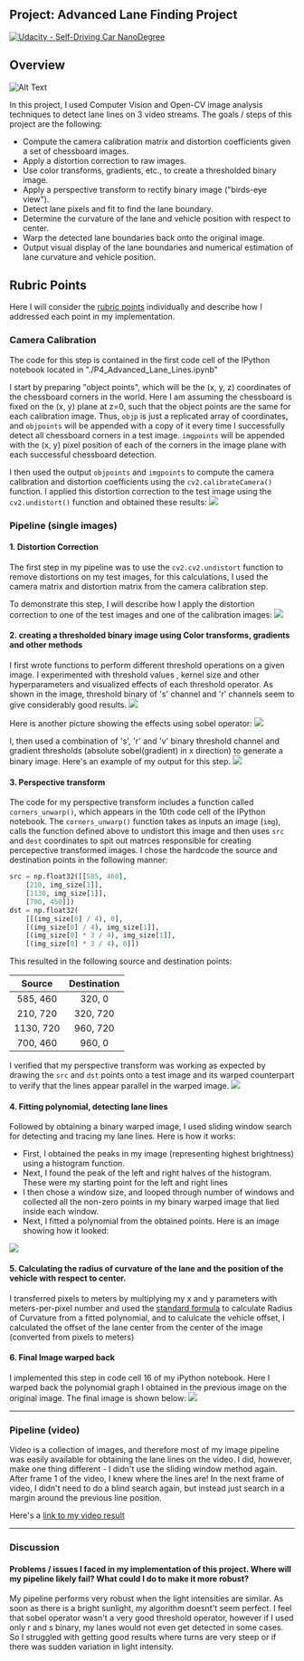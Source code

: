 ## Project: Advanced Lane Finding Project
[![Udacity - Self-Driving Car NanoDegree](https://s3.amazonaws.com/udacity-sdc/github/shield-carnd.svg)](http://www.udacity.com/drive)

Overview
---

![Alt Text](./Project.gif)


In this project, I used Computer Vision and Open-CV image analysis techniques to detect lane lines on 3 video streams. The goals / steps of this project are the following:

* Compute the camera calibration matrix and distortion coefficients given a set of chessboard images.
* Apply a distortion correction to raw images.
* Use color transforms, gradients, etc., to create a thresholded binary image.
* Apply a perspective transform to rectify binary image ("birds-eye view").
* Detect lane pixels and fit to find the lane boundary.
* Determine the curvature of the lane and vehicle position with respect to center.
* Warp the detected lane boundaries back onto the original image.
* Output visual display of the lane boundaries and numerical estimation of lane curvature and vehicle position.


Rubric Points
---
Here I will consider the [rubric points](https://review.udacity.com/#!/rubrics/571/view) individually and describe how I addressed each point in my implementation.  

### Camera Calibration

The code for this step is contained in the first code cell of the IPython notebook located in "./P4_Advanced_Lane_Lines.ipynb"

I start by preparing "object points", which will be the (x, y, z) coordinates of the chessboard corners in the world. Here I am assuming the chessboard is fixed on the (x, y) plane at z=0, such that the object points are the same for each calibration image.  Thus, `objp` is just a replicated array of coordinates, and `objpoints` will be appended with a copy of it every time I successfully detect all chessboard corners in a test image.  `imgpoints` will be appended with the (x, y) pixel position of each of the corners in the image plane with each successful chessboard detection.  

I then used the output `objpoints` and `imgpoints` to compute the camera calibration and distortion coefficients using the `cv2.calibrateCamera()` function.  I applied this distortion correction to the test image using the `cv2.undistort()` function and obtained these results: 
<img src="./output_images/camera_calibration.jpg">

### Pipeline (single images)

#### 1. Distortion Correction

The first step in my pipeline was to use the `cv2.cv2.undistort` function to remove distortions on my test images, for this calculations, I used the camera matrix and distortion matrix from the camera calibration step.

To demonstrate this step, I will describe how I apply the distortion correction to one of the test images and one of the calibration images:
<img src="./output_images/undistorted_output.jpg">

#### 2. creating a thresholded binary image using Color transforms, gradients and other methods

I first wrote functions to perform different threshold operations on a given image. I experimented with threshold values , kernel size and other hyperparameters and visualized effects of each threshold operator. As shown in the image, threshold binary of 's' channel and 'r' channels seem to give considerably good results.
<img src="./output_images/color_transformed.jpg">

Here is another picture showing the effects using sobel operator:
<img src="./output_images/sobelOutputs.jpg">

I, then used a combination of 's', 'r' and 'v' binary threshold channel and gradient thresholds (absolute sobel(gradient) in x direction) to generate a binary image.  Here's an example of my output for this step.
<img src="./output_images/combinedBinary.jpg">


#### 3. Perspective transform

The code for my perspective transform includes a function called `corners_unwarp()`, which appears in the 10th code cell of the IPython notebook.  The `corners_unwarp()` function takes as inputs an image (`img`), calls the function defined above to undistort this image and then uses `src` and `dest` coordinates to spit out matrces responsible for creating percepective transformed images. I chose the hardcode the source and destination points in the following manner:

```python
src = np.float32([[585, 460],
    [210, img_size[1]],
    [1130, img_size[1]],
    [700, 450]])
dst = np.float32(
    [[(img_size[0] / 4), 0],
    [(img_size[0] / 4), img_size[1]],
    [(img_size[0] * 3 / 4), img_size[1]],
    [(img_size[0] * 3 / 4), 0]])
```

This resulted in the following source and destination points:

| Source        | Destination   | 
|:-------------:|:-------------:| 
| 585, 460      | 320, 0        | 
| 210, 720      | 320, 720      |
| 1130, 720     | 960, 720      |
| 700, 460      | 960, 0        |

I verified that my perspective transform was working as expected by drawing the `src` and `dst` points onto a test image and its warped counterpart to verify that the lines appear parallel in the warped image.
<img src="./Images for Readme/perceptiveImageOutputs.jpg">

#### 4. Fitting polynomial, detecting lane lines

Followed by obtaining a binary warped image, I used sliding window search for detecting and tracing my lane lines. Here is how it works: 

* First, I obtained the peaks in my image (representing highest brightness) using a histogram function.
* Next, I found the peak of the left and right halves of the histogram. These were my starting point for the left and right lines
* I then chose a window size, and looped through number of windows and collected all the non-zero points in my binary warped image that lied inside each window.
* Next, I fitted a polynomial from the obtained points. Here is an image showing how it looked:
<img src="./output_images/binaryWarped.jpg">

#### 5. Calculating the radius of curvature of the lane and the position of the vehicle with respect to center.

I transferred pixels to meters by multiplying my x and y parameters with meters-per-pixel number and used the [standard formula](http://mathworld.wolfram.com/RadiusofCurvature.html1) to calculate Radius of Curvature from a fitted polynomial, and to calulcate the vehicle offset, I calculated the offset of the lane center from the center of the image (converted from pixels to meters)

#### 6. Final Image warped back

I implemented this step in code cell 16 of my iPython notebook. Here I warped back the polynomial graph I obtained in the previous image on the original image. The final image is shown below:
<img src="./output_images/finalOutputImage.jpg">

---

### Pipeline (video)

Video is a collection of images, and therefore most of my image pipeline was easily available for obtaining the lane lines on the video. I did, however, make one thing different - I didn't use the sliding window method again. After frame 1 of the video, I knew where the lines are! In the next frame of video, I didn't need to do a blind search again, but instead just search in a margin around the previous line position. 

Here's a [link to my video result](./test_videos_output/ProjectVideoOutput.mp4)

---

### Discussion

#### Problems / issues I faced in my implementation of this project.  Where will my pipeline likely fail?  What could I do to make it more robust?

My pipeline performs very robust when the light intensities are similar. As soon as there is a bright sunlight, my algorithm doesnt't seem perfect. I feel that sobel operator wasn't a very good threshold operator, however if I used only r and s binary, my lanes would not even get detected in some cases. So I struggled with getting good results where turns are very steep or if there was sudden variation in light intensity.
